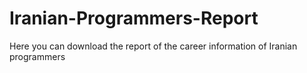 # Iranian-Programmers-Report
Here you can download the report of the career information of Iranian programmers
